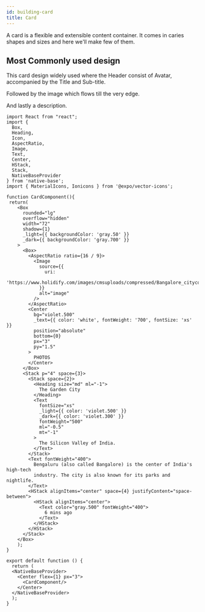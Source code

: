 ```yaml
---
id: building-card
title: Card
---
```


A card is a flexible and extensible content container. It comes in caries shapes and sizes and here we'll make few of them.

## Most Commonly used design

This card design widely used where the Header consist of Avatar, accompanied by the Title and Sub-title.

Followed by the image which flows till the very edge.

And lastly a description.

```SnackPlayer name=Card
import React from "react";
import {
  Box,
  Heading,
  Icon,
  AspectRatio,
  Image,
  Text,
  Center,
  HStack,
  Stack,
  NativeBaseProvider
} from 'native-base';
import { MaterialIcons, Ionicons } from '@expo/vector-icons';

function CardComponent(){
 return(
    <Box
      rounded="lg"
      overflow="hidden"
      width="72"
      shadow={1}
      _light={{ backgroundColor: 'gray.50' }}
      _dark={{ backgroundColor: 'gray.700' }}
    >
      <Box>
        <AspectRatio ratio={16 / 9}>
          <Image
            source={{
              uri:
                'https://www.holidify.com/images/cmsuploads/compressed/Bangalore_citycover_20190613234056.jpg',
            }}
            alt="image"
          />
        </AspectRatio>
        <Center
          bg="violet.500"
          _text={{ color: 'white', fontWeight: '700', fontSize: 'xs' }}
          position="absolute"
          bottom={0}
          px="3"
          py="1.5"
        >
          PHOTOS
        </Center>
      </Box>
      <Stack p="4" space={3}>
        <Stack space={2}>
          <Heading size="md" ml="-1">
            The Garden City
          </Heading>
          <Text
            fontSize="xs"
            _light={{ color: 'violet.500' }}
            _dark={{ color: 'violet.300' }}
            fontWeight="500"
            ml="-0.5"
            mt="-1"
          >
            The Silicon Valley of India.
          </Text>
        </Stack>
        <Text fontWeight="400">
          Bengaluru (also called Bangalore) is the center of India's high-tech
          industry. The city is also known for its parks and nightlife.
        </Text>
        <HStack alignItems="center" space={4} justifyContent="space-between">
          <HStack alignItems="center">
            <Text color="gray.500" fontWeight="400">
              6 mins ago
            </Text>
          </HStack>
        </HStack>
      </Stack>
    </Box>
    );
}

export default function () {
  return (
  <NativeBaseProvider>
    <Center flex={1} px="3">
      <CardComponent/>
    </Center>
  </NativeBaseProvider>
  );
}
```
